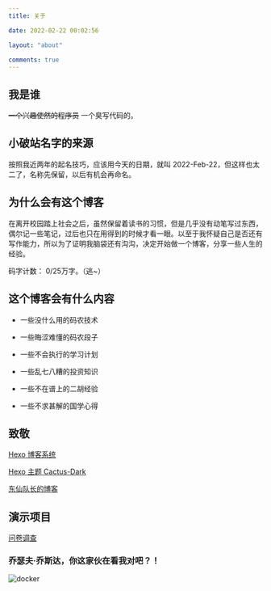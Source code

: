 ```yaml
---
title: 关于

date: 2022-02-22 00:02:56

layout: "about"

comments: true
---
```


## 我是谁

~~一个兴趣使然的程序员~~ 一个臭写代码的。

## 小破站名字的来源

按照我近两年的起名技巧，应该用今天的日期，就叫 2022-Feb-22，但这样也太二了，名称先保留，以后有机会再命名。


## 为什么会有这个博客

在离开校园踏上社会之后，虽然保留着读书的习惯，但是几乎没有动笔写过东西，偶尔记一些笔记，过后也只在用得到的时候才看一眼。以至于我怀疑自己是否还有写作能力，所以为了证明我脑袋还有沟沟，决定开始做一个博客，分享一些人生的经验。

码字计数： 0/25万字。（逃~）

## 这个博客会有什么内容

- 一些没什么用的码农技术

- 一些晦涩难懂的码农段子

- 一些不会执行的学习计划

- 一些乱七八糟的投资知识

- 一些不在谱上的二胡经验

- 一些不求甚解的国学心得

## 致敬

[Hexo 博客系统](https://hexo.io)

[Hexo 主题 Cactus-Dark](https://github.com/probberechts/hexo-theme-cactus)

[东仙队长的博客](https://coderemixer.com)

## 演示项目

[问卷调查](https://shididev.com/uniapp-sqhrms/)


### 乔瑟夫·乔斯达，你这家伙在看我对吧？！

![docker](/img/Dio.jpg)



